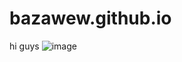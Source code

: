 # bazawew.github.io
hi guys
![image](https://github.com/bazawew/bazawew.github.io/assets/106189440/8a61ddbb-9710-407c-80a4-0c642d638556)
